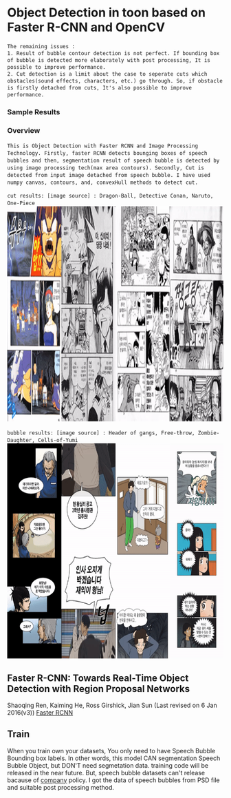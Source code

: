# Object Detection in toon based on Faster R-CNN and OpenCV

```
The remaining issues : 
1. Result of bubble contour detection is not perfect. If bounding box of bubble is detected more elaborately with post processing, It is possible to improve performance.
2. Cut detection is a limit about the case to seperate cuts which obstacles(sound effects, characters, etc.) go through. So, if obstacle is firstly detached from cuts, It's also possible to improve performance.
```
### Sample Results

### Overview
`This is Object Detection with Faster RCNN and Image Processing Technology. Firstly, faster RCNN detects bounging boxes of speech bubbles and then, segmentation result of speech bubble is detected by using image processing tech(max area contours). Secondly, Cut is detected from input image detached from speech bubble. I have used numpy canvas, contours, and, convexHull methods to detect cut.`

`cut results: [image source] : Dragon-Ball, Detective Conan, Naruto, One-Piece`
<img width="1200" height="500" src="./figures/bubble_demo.gif">

`bubble results: [image source] : Header of gangs, Free-throw, Zombie-Daughter, Cells-of-Yumi`
<img width="1200" height="500" src="./figures/cut_demo.gif">


## Faster R-CNN: Towards Real-Time Object Detection with Region Proposal Networks
Shaoqing Ren, Kaiming He, Ross Girshick, Jian Sun
(Last revised on 6 Jan 2016(v3)) [Faster RCNN](https://arxiv.org/pdf/1506.01497.pdf)

## Train
When you train own your datasets, You only need to have Speech Bubble Bounding box labels. In other words, this model CAN segmentation Speech Bubble Object, but DON'T need segmetation data. training code will be released in the near future. But, speech bubble datasets can't release bacause of [company](http://www.ideaconcert.com/) policy. I got the data of speech bubbles from PSD file and suitable post processing method.

